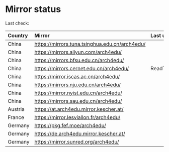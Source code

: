 <script src="./time.js"></script>
# Mirror status
Last check: <script type="text/javascript">localize(1747834541.9298978);</script>

|Country|Mirror|Last update|
|:------|:-----|:----------|
|China|https://mirrors.tuna.tsinghua.edu.cn/arch4edu/|<script type="text/javascript">localize(1747809969);</script>|
|China|https://mirrors.aliyun.com/arch4edu/|<script type="text/javascript">localize(1747809969);</script>|
|China|https://mirrors.bfsu.edu.cn/arch4edu/|<script type="text/javascript">localize(1747766760);</script>|
|China|https://mirrors.cernet.edu.cn/arch4edu/|ReadTimeout|
|China|https://mirror.iscas.ac.cn/arch4edu/|<script type="text/javascript">localize(1747809969);</script>|
|China|https://mirrors.nju.edu.cn/arch4edu/|<script type="text/javascript">localize(1747723611);</script>|
|China|https://mirror.nyist.edu.cn/arch4edu/|<script type="text/javascript">localize(1747809969);</script>|
|China|https://mirrors.sau.edu.cn/arch4edu/|<script type="text/javascript">localize(1731653531);</script>|
|Austria|https://at.arch4edu.mirror.kescher.at/|<script type="text/javascript">localize(1747809969);</script>|
|France|https://mirror.lesviallon.fr/arch4edu/|<script type="text/javascript">localize(1747809969);</script>|
|Germany|https://pkg.fef.moe/arch4edu/|<script type="text/javascript">localize(1747809969);</script>|
|Germany|https://de.arch4edu.mirror.kescher.at/|<script type="text/javascript">localize(1747809969);</script>|
|Germany|https://mirror.sunred.org/arch4edu/|<script type="text/javascript">localize(1747809969);</script>|

<script src="./tablefilter/tablefilter.js"></script>
<script src="./table.js"></script>